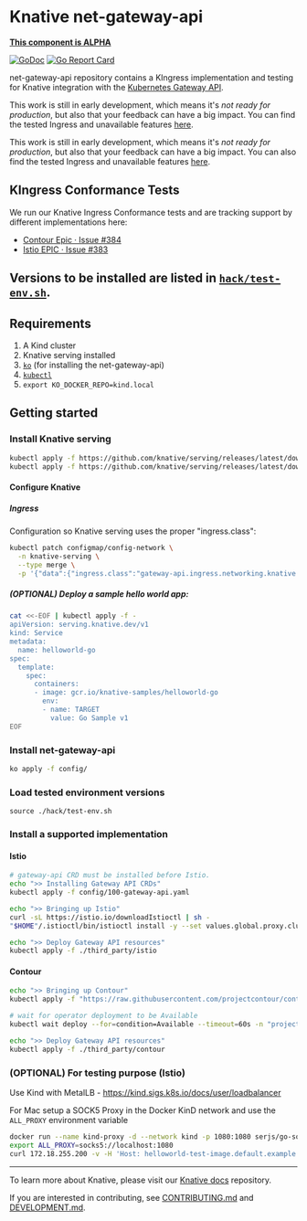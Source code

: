 # Knative net-gateway-api
**[This component is ALPHA](https://github.com/knative/community/tree/main/mechanics/MATURITY-LEVELS.md)**

[![GoDoc](https://godoc.org/knative-sandbox.dev/net-gateway-api?status.svg)](https://godoc.org/knative.dev/net-gateway-api)
[![Go Report Card](https://goreportcard.com/badge/knative-sandbox/net-gateway-api)](https://goreportcard.com/report/knative-sandbox/net-gateway-api)

net-gateway-api repository contains a KIngress implementation and testing for Knative integration with the [Kubernetes Gateway API](https://gateway-api.sigs.k8s.io/).

This work is still in early development, which means it's _not ready for production_, but also that your feedback can have a big impact. You can find the tested Ingress and unavailable features [here](docs/test-version.md).

This work is still in early development, which means it's _not ready for production_, but also that your feedback can have a big impact.
You can also find the tested Ingress and unavailable features [here](docs/test-version.md).

## KIngress Conformance Tests

We run our Knative Ingress Conformance tests and are tracking support by different implementations here:

- [Contour Epic · Issue #384](https://github.com/knative-sandbox/net-gateway-api/issues/384)
- [Istio EPIC · Issue #383](https://github.com/knative-sandbox/net-gateway-api/issues/383)

Versions to be installed are listed in [`hack/test-env.sh`](hack/test-env.sh).
---
## Requirements
1. A Kind cluster
1. Knative serving installed
2. [`ko`](https://github.com/ko-build/ko) (for installing the net-gateway-api)
3. [`kubectl`](https://kubernetes.io/docs/tasks/tools/install-kubectl/)
4. `export KO_DOCKER_REPO=kind.local`

## Getting started
### Install Knative serving
```bash
kubectl apply -f https://github.com/knative/serving/releases/latest/download/serving-crds.yaml
kubectl apply -f https://github.com/knative/serving/releases/latest/download/serving-core.yaml
```

#### Configure Knative
##### Ingress
Configuration so Knative serving uses the proper "ingress.class":

```bash
kubectl patch configmap/config-network \
  -n knative-serving \
  --type merge \
  -p '{"data":{"ingress.class":"gateway-api.ingress.networking.knative.dev"}}'
```

##### (OPTIONAL) Deploy a sample hello world app:
```bash
cat <<-EOF | kubectl apply -f -
apiVersion: serving.knative.dev/v1
kind: Service
metadata:
  name: helloworld-go
spec:
  template:
    spec:
      containers:
      - image: gcr.io/knative-samples/helloworld-go
        env:
        - name: TARGET
          value: Go Sample v1
EOF
```

### Install net-gateway-api
```bash
ko apply -f config/
```

### Load tested environment versions
```
source ./hack/test-env.sh
```

### Install a supported implementation
#### Istio
```bash
# gateway-api CRD must be installed before Istio.
echo ">> Installing Gateway API CRDs"
kubectl apply -f config/100-gateway-api.yaml

echo ">> Bringing up Istio"
curl -sL https://istio.io/downloadIstioctl | sh -
"$HOME"/.istioctl/bin/istioctl install -y --set values.global.proxy.clusterDomain="${CLUSTER_SUFFIX}"

echo ">> Deploy Gateway API resources"
kubectl apply -f ./third_party/istio
```

#### Contour
```bash
echo ">> Bringing up Contour"
kubectl apply -f "https://raw.githubusercontent.com/projectcontour/contour/${CONTOUR_VERSION}/examples/render/contour-gateway-provisioner.yaml"

# wait for operator deployment to be Available
kubectl wait deploy --for=condition=Available --timeout=60s -n "projectcontour"

echo ">> Deploy Gateway API resources"
kubectl apply -f ./third_party/contour
```

### (OPTIONAL) For testing purpose (Istio)

Use Kind with MetalLB - https://kind.sigs.k8s.io/docs/user/loadbalancer

For Mac setup a SOCK5 Proxy in the Docker KinD network and use the `ALL_PROXY`
environment variable

```bash
docker run --name kind-proxy -d --network kind -p 1080:1080 serjs/go-socks5-proxy
export ALL_PROXY=socks5://localhost:1080
curl 172.18.255.200 -v -H 'Host: helloworld-test-image.default.example.com'
```

---

To learn more about Knative, please visit our
[Knative docs](https://github.com/knative/docs) repository.

If you are interested in contributing, see [CONTRIBUTING.md](./CONTRIBUTING.md)
and [DEVELOPMENT.md](./DEVELOPMENT.md).

